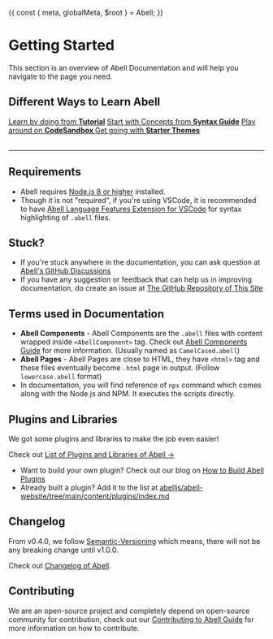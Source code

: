 {{
  const { meta, globalMeta, $root } = Abell;
}}

# Getting Started

This section is an overview of Abell Documentation and will help you navigate to the page you need.

<h2 class="text-m">Different Ways to Learn Abell</h2>

<div class="row row-responsive">
<a class="docs-tile" href="{{ $root }}/tutorial/">Learn by doing from <strong>Tutorial</strong></a>
<a class="docs-tile" href="{{ $root }}/guide/syntax-guide/">Start with Concepts from <strong>Syntax Guide</strong></a>
<a class="docs-tile" target="_blank" href="https://codesandbox.io/s/abell-playground-wcdq2?file=/theme/index.abell">Play around on <strong>CodeSandbox <i class="i-external-link text-xs"></i></strong></a>
<a class="docs-tile" href="{{ $root }}/starters">Get going with <strong>Starter Themes</strong></a>
</div>

<br/>

---

<div class="sub-container">

## Requirements

- Abell requires [Node.js 8 or higher](https://nodejs.org) installed.
- Though it is not "required", if you're using VSCode, it is recommended to have [Abell Language Features Extension for VSCode](https://marketplace.visualstudio.com/items?itemName=saurabh.abell-language-features) for syntax highlighting of `.abell` files.

## Stuck?

- If you're stuck anywhere in the documentation, you can ask question at [Abell's GitHub Discussions](https://github.com/abelljs/abell/discussions/categories/q-a)
- If you have any suggestion or feedback that can help us in improving documentation, do create an issue at [The GitHub Repository of This Site](https://github.com/abelljs/abell-website)


## Terms used in Documentation

- **Abell Components** - Abell Components are the `.abell` files with content wrapped inside `<AbellComponent>` tag. Check out [Abell Components Guide](../guide/syntax-guide/#abell-components) for more information. (Usually named as `CamelCased.abell`)
- **Abell Pages** - Abell Pages are close to HTML, they have `<html>` tag and these files eventually become `.html` page in output. (Follow `lowercase.abell` format)
- In documentation, you will find reference of `npx` command which comes along with the Node.js and NPM. It executes the scripts directly.


## Plugins and Libraries

We got some plugins and libraries to make the job even easier! 

Check out [List of Plugins and Libraries of Abell &#x2192;]({{$root}}/plugins/)

- Want to build your own plugin? Check out our blog on [How to Build Abell Plugins]({{$root}}/blog/how-to-build-plugins/)
- Already built a plugin? Add it to the list at [abelljs/abell-website/tree/main/content/plugins/index.md](https://github.com/abelljs/abell-website/tree/main/content/plugins/index.md)

## Changelog

From v0.4.0, we follow [Semantic-Versioning](https://semver.org/) which means, there will not be any breaking change until v1.0.0.

Check out [Changelog of Abell](https://github.com/abelljs/abell/blob/main/CHANGELOG.md).

## Contributing

We are an open-source project and completely depend on open-source community for contribution, check out our [Contributing to Abell Guide]({{$root}}/contributing/) for more information on how to contribute.

</div>